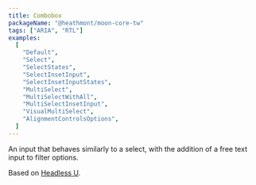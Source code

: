 ```yaml
---
title: Combobox
packageName: "@heathmont/moon-core-tw"
tags: ["ARIA", "RTL"]
examples:
  [
    "Default",
    "Select",
    "SelectStates",
    "SelectInsetInput",
    "SelectInsetInputStates",
    "MultiSelect",
    "MultiSelectWithAll",
    "MultiSelectInsetInput",
    "VisualMultiSelect",
    "AlignmentControlsOptions",
  ]
---
```


An input that behaves similarly to a select, with the addition of a free text input to filter options.

Based on [Headless U](https://headlessui.com/).
